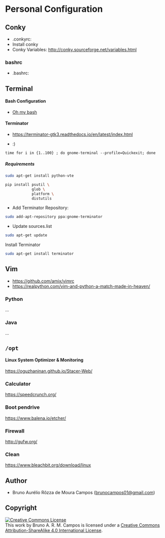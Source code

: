 # Personal Configuration

## Conky
- .conkyrc:
- Install conky
- Conky Variables: http://conky.sourceforge.net/variables.html


### bashrc
- .bashrc:


## Terminal

#### Bash Configuration
- [Oh my bash](https://ohmybash.github.io/)

#### Terminator

- https://terminator-gtk3.readthedocs.io/en/latest/index.html


- :)
```
time for i in {1..100} ; do gnome-terminal --profile=Quickexit; done
```

##### Requirements

```bash
sudo apt-get install python-vte
```

```bash
pip install psutil \
            glob \
            platform \
            distutils
```

- Add Terminator Repository:

```bash
sudo add-apt-repository ppa:gnome-terminator
```

- Update sources.list

```bash
sudo apt-get update
```

Install Terminator

```bash
sudo apt-get install terminator
```

## Vim
- https://github.com/amix/vimrc
- https://realpython.com/vim-and-python-a-match-made-in-heaven/


### Python
...

### Java
...


## `/opt`

#### Linux System Optimizer & Monitoring
https://oguzhaninan.github.io/Stacer-Web/<br/>

### Calculator
https://speedcrunch.org/

### Boot pendrive
https://www.balena.io/etcher/

### Firewall
http://gufw.org/

### Clean
https://www.bleachbit.org/download/linux

## Author
- Bruno Aurélio Rôzza de Moura Campos (brunocampos01@gmail.com)

## Copyright
<a rel="license" href="http://creativecommons.org/licenses/by-sa/4.0/"><img alt="Creative Commons License" style="border-width:0" src="https://i.creativecommons.org/l/by-sa/4.0/88x31.png" /></a><br />This work by <span xmlns:cc="http://creativecommons.org/ns#" property="cc:attributionName">Bruno A. R. M. Campos</span> is licensed under a <a rel="license" href="http://creativecommons.org/licenses/by-sa/4.0/">Creative Commons Attribution-ShareAlike 4.0 International License</a>.
